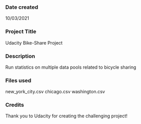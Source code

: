 ### Date created
10/03/2021

### Project Title
Udacity Bike-Share Project

### Description
Run statistics on multiple data pools related to bicycle sharing

### Files used
new_york_city.csv
chicago.csv
washington.csv

### Credits
Thank you to Udacity for creating the challenging project!
